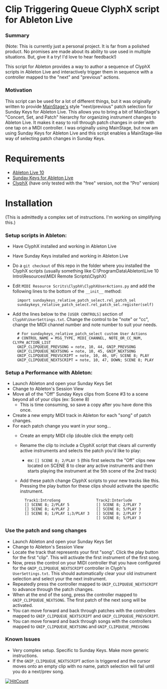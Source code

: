 # Clip Triggering Queue ClyphX script for Ableton Live

### Summary
(Note: This is currently just a personal project.  It is far from a polished
product.  No promises are made about its ability to use used in multiple
situations.  But, give it a try!  I'd love to hear feedback!)

This script for Ableton provides a way to author a sequence of ClyphX scripts in
Ableton Live and interactively trigger them in sequence with
a controller mapped to the "next" and "previous" actions.

### Motivation
This script can be used for a lot of different things, but it was originally
written to provide [MainStage's](https://www.apple.com/mainstage/) style "next/previous"
patch selection for Sunday Keys for Ableton Live.  This allows you to bring a bit of
MainStage's "Concert, Set, and Patch" hierarchy for organizing instrument changes
to Ableton Live.  It makes it easy to roll through patch changes in order with one tap
on a MIDI controller.  I was originally using MainStage, but now am using 
Sunday Keys for Ableton Live and this script enables a MainStage-like way of 
selecting patch changes in Sunday Keys.


# Requirements
- [Ableton Live 10](https://www.ableton.com/en/live/)
- [Sunday Keys for Ableton Live](https://sundaysounds.com/patches/sunday-keys-for-ableton)
- [ClyphX](http://forum.nativekontrol.com/thread/992/current-version-clyphx-live-9) (have only tested with the "free" version, not the "Pro" version)


# Installation
(This is admittedly a complex set of instructions. I'm working on simplifying this.)

### Setup scripts in Ableton:
- Have ClyphX installed and working in Ableton Live
- Have Sunday Keys installed and working in Ableton Live
- Do a `git checkout` of this repo in the folder where you installed the ClyphX scripts (usually something like C:\ProgramData\Ableton\Live 10 Intro\Resources\MIDI Remote Scripts\ClyphX)
- Edit `MIDI Resource Scrits\ClyphX\ClyphXUserActions.py` and add the following lines to the bottom of the `__init__` method:


        import sundaykeys_relative_patch_select.rel_patch_sel
        sundaykeys_relative_patch_select.rel_patch_sel.register(self)
         
- Add the lines below to the `[USER CONTROLS]` section of `ClyphX\UserSettings.txt`.  Change the control
to be "note" or "cc", change the MIDI channel number and note number to suit your needs.


        # For sundaykeys_relative_patch_select custom User Actions
        # CONTROL_NAME = MSG_TYPE, MIDI_CHANNEL, NOTE_OR_CC_NUM, CLYPH_ACTION_LIST
        GNIP_CLIPQUEUE_PREVSONG = note, 10, 44, GNIP_PREVSONG
        GNIP_CLIPQUEUE_NEXTSONG = note, 10, 45, GNIP_NEXTSONG
        GNIP_CLIPQUEUE_PREVSCRIPT = note, 10, 46, UP; SCENE 8; PLAY
        GNIP_CLIPQUEUE_NEXTSCRIPT = note, 10, 47, DOWN; SCENE 8; PLAY


### Setup a Performance with Ableton:
- Launch Ableton and open your Sunday Keys Set
- Change to Ableton's Session View
- Move all of the "Off" Sunday Keys clips from Scene #3 to a scene beyond all of your clips (ex: Scene 8)
    - This is time consuming, so save a copy after you have done this once. 
- Create a new empty MIDI track in Ableton for each "song" of patch changes.
- For each patch change you want in your song...
    - Create an empty MIDI clip (double click the empty cell)
    - Rename the clip to include a ClyphX script that clears all currently active instruments and selects the patch you'd like to play:
        - ex: `[] SCENE 8; 2/PLAY 5`  (this first selects the "Off" clips new located on SCENE 8 to clear any active instruments and then starts playing the instrument at the 5th scene of the 2nd track)
    - Add these patch change ClyphX scripts to your new tracks like this.  Pressing the play button for these clips should activate the specific instrument.
        

            Track1:IntroSong                Track2:Interlude
            [] SCENE 8; 2/PLAY 5            [] SCENE 8; 2/PLAY 7
            [] SCENE 8; 4/PLAY 2            [] SCENE 8; 5/PLAY 3
            [] SCENE 8; 1/PLAY 1;3/PLAY 3   [] SCENE 8; 2/PLAY 7
                                            [] SCENE 8; 5/PLAY 3

### Use the patch and song changes
- Launch Ableton and open your Sunday Keys Set
- Change to Ableton's Session View
- Locate the track that represents your first "song".  Click the play button for the first "clip".  This
will activate the first instrument of the first song.
- Now, press the control on your MIDI controller that you have configured for the `GNIP_CLIPQUEUE_NEXTSCRIPT` controller in Clyph's `UserSettings.txt`. This should automatically clear your old instrument selection and select your the next instrument.
- Repeatedly press the controller mapped to `GNIP_CLIPQUEUE_NEXTSCRIPT` to advance through the patch changes.
- When at the end of the song, press the controller mapped to `GNIP_CLIPQUEUE_NEXTSONG`. The first patch of the next song will be activated.
- You can move forward and back through patches with the controllers mapped to `GNIP_CLIPQUEUE_NEXTSCRIPT` and `GNIP_CLIPQUEUE_PREVSCRIPT`.
- You can move forward and back through songs with the controllers mapped to `GNIP_CLIPQUEUE_NEXTSONG` and `GNIP_CLIPQUEUE_PREVSONG`
    

### Known Issues
- Very complex setup.  Specific to Sunday Keys.  Make more generic instructions.
- If the `GNIP_CLIPQUEUE_NEXTSCRIPT` action is triggered and the cursor moves onto an empty clip with no name, patch selection will fail until you do a next/prev song.

[![HitCount](http://hits.dwyl.com/SirGnip/clyphx_clipqueue.svg)](http://hits.dwyl.com/SirGnip/clyphx_clipqueue)
